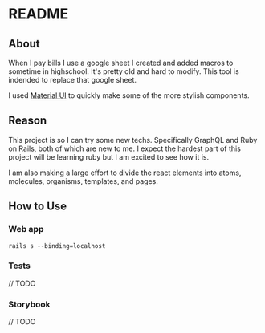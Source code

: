 # README

## About

When I pay bills I use a google sheet I created and added macros to sometime in highschool. It's pretty old and hard to modify. This tool is indended to replace that google sheet.

I used [Material UI](https://mui.com/) to quickly make some of the more stylish components.

## Reason

This project is so I can try some new techs. Specifically GraphQL and Ruby on Rails, both of which are new to me. I expect the hardest part of this project will be learning ruby but I am excited to see how it is.

I am also making a large effort to divide the react elements into atoms, molecules, organisms, templates, and pages.

## How to Use

### Web app

```
rails s --binding=localhost
```

### Tests

// TODO

### Storybook

// TODO
